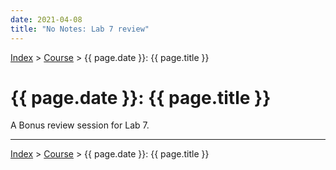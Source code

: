 ```yaml
---
date: 2021-04-08
title: "No Notes: Lab 7 review"
---
```


[Index](../../../index.md) > [Course](./index.md) > {{ page.date }}: {{ page.title }}

# {{ page.date }}: {{ page.title }}

A Bonus review session for Lab 7.



---

[Index](../../../index.md) > [Course](./index.md) > {{ page.date }}: {{ page.title }}
